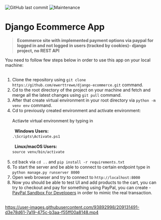 ![GitHub last commit](https://img.shields.io/github/last-commit/ewerttrewe/django-ecommerce) ![Maintenance](https://img.shields.io/maintenance/no/2022) 
# Django Ecommerce App
> **Ecommerce site with implemented payment options via paypal for logged in and not logged in users (tracked by cookies)- django project, no REST API**


You need to follow few steps below in order to use this app on your local machine:<br><br>
1. Clone the repository using `git clone https://github.com/ewerttrewe/django-ecommerce.git` command.<br>
2. Cd to the root directory of the project on your machine and fetch and merge all the latest changes using `git pull` command.<br>
3. After that create virtual environment in your root directory via `python -m venv env` command.<br>
4. Cd to previously created environment and activate environment:<br><br>
  Actiavte virtual environment by typing in<br><br>
  &nbsp; **Windows Users:**<br>
  `.\Scripts\Activate.ps1`<br><br>
  &nbsp; **Linux/macOS Users:**<br>
  `source venv/bin/activate`<br><br>
5. cd back via `cd ..` and `pip install -r requirements.txt`<br>
6. To start the server and be able to connect to certain endpoint type in `python manage.py runserver 8000`<br>
7. Open web browser and try to connect to `http://localhost:8000`<br>
8. Now you should be able to test UI and add products to the cart, you can try to checkout and pay for something using PayPal, you can create - [PayPal Sandbox For Developers](https://developer.paypal.com/home) in order to mimic the real transaction.<br><br>

https://user-images.githubusercontent.com/93892998/209131491-d3e78d61-7a19-475c-b3aa-f55ff00a8148.mp4

